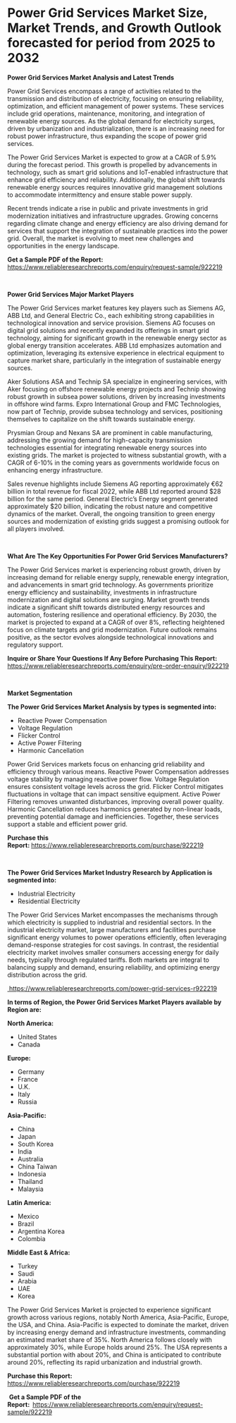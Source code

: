 <p><h1>Power Grid Services Market Size, Market Trends, and Growth Outlook forecasted for period from 2025 to 2032</h1></p><p><strong>Power Grid Services Market Analysis and Latest Trends</strong></p>
<p><p>Power Grid Services encompass a range of activities related to the transmission and distribution of electricity, focusing on ensuring reliability, optimization, and efficient management of power systems. These services include grid operations, maintenance, monitoring, and integration of renewable energy sources. As the global demand for electricity surges, driven by urbanization and industrialization, there is an increasing need for robust power infrastructure, thus expanding the scope of power grid services.</p><p>The Power Grid Services Market is expected to grow at a CAGR of 5.9% during the forecast period. This growth is propelled by advancements in technology, such as smart grid solutions and IoT-enabled infrastructure that enhance grid efficiency and reliability. Additionally, the global shift towards renewable energy sources requires innovative grid management solutions to accommodate intermittency and ensure stable power supply. </p><p>Recent trends indicate a rise in public and private investments in grid modernization initiatives and infrastructure upgrades. Growing concerns regarding climate change and energy efficiency are also driving demand for services that support the integration of sustainable practices into the power grid. Overall, the market is evolving to meet new challenges and opportunities in the energy landscape.</p></p>
<p><strong>Get a Sample PDF of the Report:&nbsp;</strong> <a href="https://www.reliableresearchreports.com/enquiry/request-sample/922219?utm_campaign=3130&utm_medium=2&utm_source=Github&utm_content=ia&utm_term=18042025&utm_id=power-grid-services">https://www.reliableresearchreports.com/enquiry/request-sample/922219</a></p>
<p>&nbsp;</p>
<p><strong>Power Grid Services Major Market Players</strong></p>
<p><p>The Power Grid Services market features key players such as Siemens AG, ABB Ltd, and General Electric Co., each exhibiting strong capabilities in technological innovation and service provision. Siemens AG focuses on digital grid solutions and recently expanded its offerings in smart grid technology, aiming for significant growth in the renewable energy sector as global energy transition accelerates. ABB Ltd emphasizes automation and optimization, leveraging its extensive experience in electrical equipment to capture market share, particularly in the integration of sustainable energy sources.</p><p>Aker Solutions ASA and Technip SA specialize in engineering services, with Aker focusing on offshore renewable energy projects and Technip showing robust growth in subsea power solutions, driven by increasing investments in offshore wind farms. Expro International Group and FMC Technologies, now part of Technip, provide subsea technology and services, positioning themselves to capitalize on the shift towards sustainable energy.</p><p>Prysmian Group and Nexans SA are prominent in cable manufacturing, addressing the growing demand for high-capacity transmission technologies essential for integrating renewable energy sources into existing grids. The market is projected to witness substantial growth, with a CAGR of 6-10% in the coming years as governments worldwide focus on enhancing energy infrastructure.</p><p>Sales revenue highlights include Siemens AG reporting approximately €62 billion in total revenue for fiscal 2022, while ABB Ltd reported around $28 billion for the same period. General Electric’s Energy segment generated approximately $20 billion, indicating the robust nature and competitive dynamics of the market. Overall, the ongoing transition to green energy sources and modernization of existing grids suggest a promising outlook for all players involved.</p></p>
<p>&nbsp;</p>
<p><strong>What Are The Key Opportunities For Power Grid Services Manufacturers?</strong></p>
<p><p>The Power Grid Services market is experiencing robust growth, driven by increasing demand for reliable energy supply, renewable energy integration, and advancements in smart grid technology. As governments prioritize energy efficiency and sustainability, investments in infrastructure modernization and digital solutions are surging. Market growth trends indicate a significant shift towards distributed energy resources and automation, fostering resilience and operational efficiency. By 2030, the market is projected to expand at a CAGR of over 8%, reflecting heightened focus on climate targets and grid modernization. Future outlook remains positive, as the sector evolves alongside technological innovations and regulatory support.</p></p>
<p><strong>Inquire or Share Your Questions If Any Before Purchasing This Report:</strong> <a href="https://www.reliableresearchreports.com/enquiry/pre-order-enquiry/922219?utm_campaign=3130&utm_medium=2&utm_source=Github&utm_content=ia&utm_term=18042025&utm_id=power-grid-services">https://www.reliableresearchreports.com/enquiry/pre-order-enquiry/922219</a></p>
<p>&nbsp;</p>
<p><strong>Market Segmentation</strong></p>
<p><strong>The Power Grid Services Market Analysis by types is segmented into:</strong></p>
<p><ul><li>Reactive Power Compensation</li><li>Voltage Regulation</li><li>Flicker Control</li><li>Active Power Filtering</li><li>Harmonic Cancellation</li></ul></p>
<p><p>Power Grid Services markets focus on enhancing grid reliability and efficiency through various means. Reactive Power Compensation addresses voltage stability by managing reactive power flow. Voltage Regulation ensures consistent voltage levels across the grid. Flicker Control mitigates fluctuations in voltage that can impact sensitive equipment. Active Power Filtering removes unwanted disturbances, improving overall power quality. Harmonic Cancellation reduces harmonics generated by non-linear loads, preventing potential damage and inefficiencies. Together, these services support a stable and efficient power grid.</p></p>
<p><strong>Purchase this Report:&nbsp;</strong><a href="https://www.reliableresearchreports.com/purchase/922219?utm_campaign=3130&utm_medium=2&utm_source=Github&utm_content=ia&utm_term=18042025&utm_id=power-grid-services">https://www.reliableresearchreports.com/purchase/922219</a></p>
<p>&nbsp;</p>
<p><strong>The Power Grid Services Market Industry Research by Application is segmented into:</strong></p>
<p><ul><li>Industrial Electricity</li><li>Residential Electricity</li></ul></p>
<p><p>The Power Grid Services Market encompasses the mechanisms through which electricity is supplied to industrial and residential sectors. In the industrial electricity market, large manufacturers and facilities purchase significant energy volumes to power operations efficiently, often leveraging demand-response strategies for cost savings. In contrast, the residential electricity market involves smaller consumers accessing energy for daily needs, typically through regulated tariffs. Both markets are integral to balancing supply and demand, ensuring reliability, and optimizing energy distribution across the grid.</p></p>
<p><a href="https://www.reliableresearchreports.com/power-grid-services-r922219?utm_campaign=3130&utm_medium=2&utm_source=Github&utm_content=ia&utm_term=18042025&utm_id=power-grid-services">&nbsp;https://www.reliableresearchreports.com/power-grid-services-r922219</a></p>
<p><strong>In terms of Region, the Power Grid Services Market Players available by Region are:</strong></p>
<p>
    <p> <strong> North America: </strong>
        <ul>
            <li>United States</li>
            <li>Canada</li>
        </ul>
        </p> 
    <p> <strong> Europe: </strong>
        <ul>
            <li>Germany</li>
            <li>France</li>
            <li>U.K.</li>
            <li>Italy</li>
            <li>Russia</li>
        </ul>
        </p> 
    <p> <strong> Asia-Pacific: </strong>
        <ul>
            <li>China</li>
            <li>Japan</li>
            <li>South Korea</li>
            <li>India</li>
            <li>Australia</li>
            <li>China Taiwan</li>
            <li>Indonesia</li>
            <li>Thailand</li>
            <li>Malaysia</li>
        </ul>
        </p> 
    <p> <strong> Latin America: </strong>
        <ul>
            <li>Mexico</li>
            <li>Brazil</li>
            <li>Argentina Korea</li>
            <li>Colombia</li>
        </ul>
        </p> 
    <p> <strong> Middle East & Africa: </strong>
        <ul>
            <li>Turkey</li>
            <li>Saudi</li>
            <li>Arabia</li>
            <li>UAE</li>
            <li>Korea</li>
        </ul>
    </p>
    </p>
<p><p>The Power Grid Services Market is projected to experience significant growth across various regions, notably North America, Asia-Pacific, Europe, the USA, and China. Asia-Pacific is expected to dominate the market, driven by increasing energy demand and infrastructure investments, commanding an estimated market share of 35%. North America follows closely with approximately 30%, while Europe holds around 25%. The USA represents a substantial portion with about 20%, and China is anticipated to contribute around 20%, reflecting its rapid urbanization and industrial growth.</p></p>
<p><strong>Purchase this Report: </strong><a href="https://www.reliableresearchreports.com/purchase/922219?utm_campaign=3130&utm_medium=2&utm_source=Github&utm_content=ia&utm_term=18042025&utm_id=power-grid-services">https://www.reliableresearchreports.com/purchase/922219</a></p>
<p>&nbsp;<strong>Get a Sample PDF of the Report:&nbsp;&nbsp;</strong><a href="https://www.reliableresearchreports.com/enquiry/request-sample/922219?utm_campaign=3130&utm_medium=2&utm_source=Github&utm_content=ia&utm_term=18042025&utm_id=power-grid-services">https://www.reliableresearchreports.com/enquiry/request-sample/922219</a></p>
<p><strong></strong></p>
<p><p></p><p></p><p></p></p>